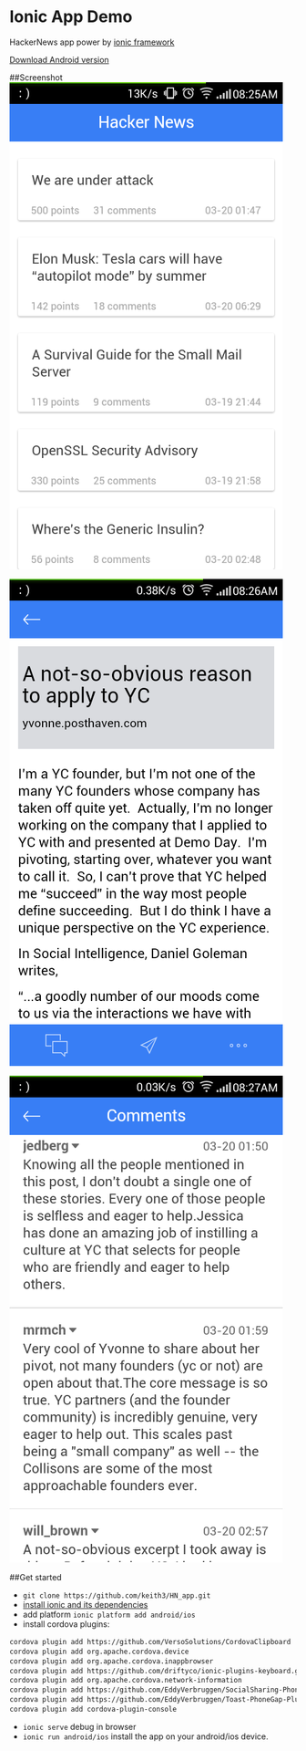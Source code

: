 # Ionic App Demo


HackerNews app power by [ionic framework](http://ionicframework.com/)

[Download Android version](http://7b1ezf.com1.z0.glb.clouddn.com/HN.apk)

##Screenshot
![index](resources/screenshot/index.png)

![detail](resources/screenshot/detail.png)

![comment](resources/screenshot/comment.png)

##Get started

- `git clone https://github.com/keith3/HN_app.git`
- [install ionic and its dependencies](http://ionicframework.com/docs/guide/installation.html)
- add platform `ionic platform add android/ios`
- install cordova plugins:
```bash
cordova plugin add https://github.com/VersoSolutions/CordovaClipboard
cordova plugin add org.apache.cordova.device
cordova plugin add org.apache.cordova.inappbrowser
cordova plugin add https://github.com/driftyco/ionic-plugins-keyboard.git
cordova plugin add org.apache.cordova.network-information
cordova plugin add https://github.com/EddyVerbruggen/SocialSharing-PhoneGap-Plugin.git
cordova plugin add https://github.com/EddyVerbruggen/Toast-PhoneGap-Plugin.git
cordova plugin add cordova-plugin-console
```
- `ionic serve` debug in browser
- `ionic run android/ios` install the app on your android/ios device.

